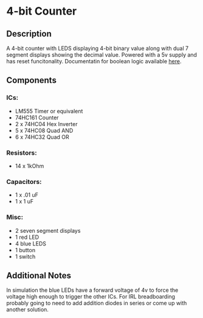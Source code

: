 # 4-bit Counter

## Description

A 4-bit counter with LEDS displaying 4-bit binary value along with dual 7 segment displays showing the decimal value. Powered with a 5v supply and has reset funcitonality. Documentatin for boolean logic available [here](https://steamcommunity.com/sharedfiles/filedetails/?id=2900823549).

## Components

### ICs:
* LM555 Timer or equivalent
* 74HC161 Counter
* 2 x 74HC04 Hex Inverter
* 5 x 74HC08 Quad AND
* 6 x 74HC32 Quad OR

### Resistors:
* 14 x 1kOhm

### Capacitors:
* 1 x .01 uF
* 1 x 1 uF

### Misc:
* 2 seven segment displays
* 1 red LED
* 4 blue LEDS
* 1 button
* 1 switch

## Additional Notes
In simulation the blue LEDs have a forward voltage of 4v to force the voltage high enough to trigger the other ICs. For IRL breadboarding probably going to need to add addition diodes in series or come up with another solution.